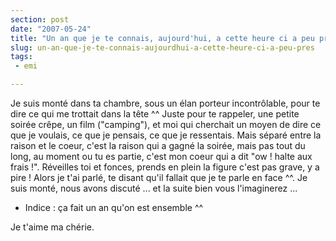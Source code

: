 ```yaml
---
section: post
date: "2007-05-24"
title: "Un an que je te connais, aujourd'hui, a cette heure ci a peu près ..."
slug: un-an-que-je-te-connais-aujourdhui-a-cette-heure-ci-a-peu-pres
tags:
 - emi

---
```


Je suis monté dans ta chambre, sous un élan porteur incontrôlable, pour te dire ce qui me trottait dans la tête ^^
Juste pour te rappeler, une petite soirée crêpe, un film ("camping"), et moi qui cherchait un moyen de dire ce que je voulais, ce que je pensais, ce que je ressentais. Mais séparé entre la raison et le coeur, c'est la raison qui a gagné la soirée, mais pas tout du long, au moment ou tu es partie, c'est mon coeur qui a dit "ow ! halte aux frais !". Réveilles toi et fonces, prends en plein la figure c'est pas grave, y a pire ! Alors je t'ai parlé, te disant qu'il fallait que je te parle en face ^^. Je suis monté, nous avons discuté ... et la suite bien vous l'imaginerez ...

  * Indice : ça fait un an qu'on est ensemble ^^

Je t'aime ma chérie.
